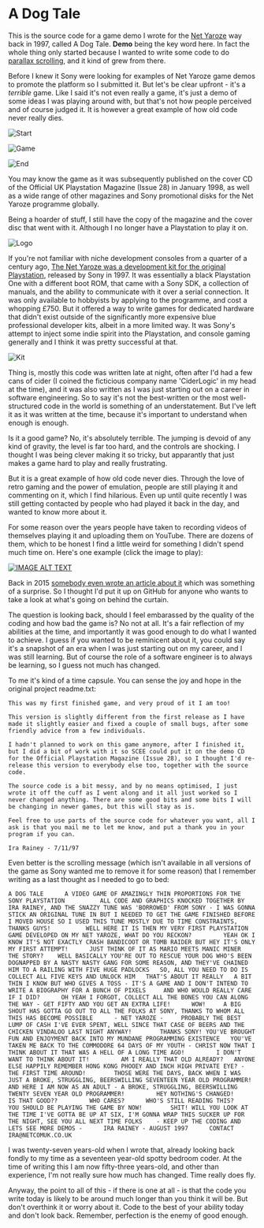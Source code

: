 # A Dog Tale

This is the source code for a game demo I wrote for the [Net Yaroze](https://en.wikipedia.org/wiki/Net_Yaroze) way back in 1997, called A Dog Tale. **Demo** being the key word here. In fact the whole thing only started because I wanted to write some code to do [parallax scrolling](https://en.wikipedia.org/wiki/Parallax_scrolling), and it kind of grew from there. 

Before I knew it Sony were looking for examples of Net Yaroze game demos to promote the platform so I submitted it. But let's be clear upfront - it's a *terrible* game. Like I said it's not even really a game, it's just a demo of some ideas I was playing around with, but that's not how people perceived and of course judged it. It is however a great example of how old code never really dies.

![Start](./assets/img/001.png)

![Game](./assets/img/002.png)

![End](./assets/img/003.png)

You may know the game as it was subsequently published on the cover CD of the Official UK Playstation Magazine (Issue 28) in January 1998, as well as a wide range of other magazines and Sony promotional disks for the Net Yaroze programme globally.

Being a hoarder of stuff, I still have the copy of the magazine and the cover disc that went with it. Although I no longer have a Playstation to play it on.

![Logo](./assets/img/magazine.jpg)

If you're not familiar with niche development consoles from a quarter of a century ago, [The Net Yaroze was a development kit for the original Playstation](https://www.eurogamer.net/the-story-of-yaroze-sonys-first-indie-push), released by Sony in 1997. It was essentially a black Playstation One with a different boot ROM, that came with a Sony SDK, a collection of manuals, and the ability to communicate with it over a serial connection. It was only available to hobbyists by applying to the programme, and cost a whopping £750. But it offered a way to write games for dedicated hardware that didn't exist outside of the significantly more expensive blue professional developer kits, albeit in a more limited way. It was Sony's attempt to inject some indie spirit into the Playstation, and console gaming generally and I think it was pretty successful at that.

![Kit](./assets/img/yaroze.png)

Thing is, mostly this code was written late at night, often after I'd had a few cans of cider (I coined the ficticious company name 'CiderLogic' in my head at the time), and it was also written as I was just starting out on a career in software engineering. So to say it's not the best-written or the most well-structured code in the world is something of an understatement. But I've left it as it was written at the time, because it's important to understand when enough is enough.

Is it a good game? No, it's absolutely terrible. The jumping is devoid of any kind of gravity, the level is far too hard, and the controls are shocking. I thought I was being clever making it so tricky, but apparantly that just makes a game hard to play and really frustrating.

But it is a great example of how old code never dies. Through the love of retro gaming and the power of emulation, people are still playing it and commenting on it, which I find hilarious. Even up until quite recently I was still getting contacted by people who had played it back in the day, and wanted to know more about it.

For some reason over the years people have taken to recording videos of themselves playing it and uploading them on YouTube. There are dozens of them, which to be honest I find a little weird for something I didn't spend much time on. Here's one example (click the image to play):

[![IMAGE ALT TEXT](https://img.youtube.com/vi/vncKnRu5YAM/0.jpg)](https://www.youtube.com/watch?v=vncKnRu5YAM "ACRetro - Official UK PlayStation Magazine - Net Yaroze - A Dog Tale")

Back in 2015 [somebody even wrote an article about it](https://killscreen.com/previously/articles/dog-tale-or-death-mystery/) which was something of a surprise. So I thought I'd put it up on GitHub for anyone who wants to take a look at what's going on behind the curtain.

The question is looking back, should I feel embarassed by the quality of the coding and how bad the game is? No not at all. It's a fair reflection of my abilities at the time, and importantly it was good enough to do what I wanted to achieve. I guess if you wanted to be reminicent about it, you could say it's a snapshot of an era when I was just starting out on my career, and I was still learning. But of course the role of a software engineer is to always be learning, so I guess not much has changed.

To me it's kind of a time capsule. You can sense the joy and hope in the original project readme.txt:

```
This was my first finished game, and very proud of it I am too!

This version is slightly different from the first release as I have made it slightly easier and fixed a couple of small bugs, after some friendly advice from a few individuals.

I hadn't planned to work on this game anymore, after I finished it, but I did a bit of work with it so SCEE could put it on the demo CD for the Official Playstation Magazine (Issue 28), so I thought I'd re- release this version to everybody else too, together with the source code.

The source code is a bit messy, and by no means optimised, I just wrote it off the cuff as I went along and it all just worked so I never changed anything. There are some good bits and some bits I will be changing in newer games, but this will stay as is.

Feel free to use parts of the source code for whatever you want, all I ask is that you mail me to let me know, and put a thank you in your program if you can.

Ira Rainey - 7/11/97
```

Even better is the scrolling message (which isn't available in all versions of the game as Sony wanted me to remove it for some reason) that I remember writing as a last thought as I needed to go to bed:

```text
A DOG TALE      A VIDEO GAME OF AMAZINGLY THIN PROPORTIONS FOR THE SONY PLAYSTATION          ALL CODE AND GRAPHICS KNOCKED TOGETHER BY IRA RAINEY, AND THE SNAZZY TUNE WAS 'BORROWED' FROM SONY - I WAS GONNA STICK AN ORIGINAL TUNE IN BUT I NEEDED TO GET THE GAME FINISHED BEFORE I MOVED HOUSE SO I USED THIS TUNE MOSTLY DUE TO TIME CONSTRAINTS, THANKS GUYS!          WELL HERE IT IS THEN MY VERY FIRST PLAYSTATION GAME DEVELOPED ON MY NET YAROZE, WHAT DO YOU RECKON?         YEAH OK I KNOW IT'S NOT EXACTLY CRASH BANDICOOT OR TOMB RAIDER BUT HEY IT'S ONLY MY FIRST ATTEMPT!      JUST THINK OF IT AS MARIO MEETS MANIC MINER            THE STORY?    WELL BASICALLY YOU'RE OUT TO RESCUE YOUR DOG WHO'S BEEN DOGNAPPED BY A NASTY NASTY GANG FOR SOME REASON, AND THEY'VE CHAINED HIM TO A RAILING WITH FIVE HUGE PADLOCKS   SO, ALL YOU NEED TO DO IS COLLECT ALL FIVE KEYS AND UNLOCK HIM   THAT'S ABOUT IT REALLY   A BIT THIN I KNOW BUT WHO GIVES A TOSS - IT'S A GAME AND I DON'T INTEND TO WRITE A BIOGRAPHY FOR A BUNCH OF PIXELS     AND WHO WOULD REALLY CARE IF I DID?      OH YEAH I FORGOT, COLLECT ALL THE BONES YOU CAN ALONG THE WAY - GET FIFTY AND YOU GET AN EXTRA LIFE!      WOW!     A BIG SHOUT HAS GOTTA GO OUT TO ALL THE FOLKS AT SONY, THANKS TO WHOM ALL THIS HAS BECOME POSSIBLE      - NET YAROZE -     PROBABLY THE BEST LUMP OF CASH I'VE EVER SPENT, WELL SINCE THAT CASE OF BEERS AND THE CHICKEN VINDALOO LAST NIGHT ANYWAY!        THANKS SONY! YOU'VE BROUGHT FUN AND ENJOYMENT BACK INTO MY MUNDANE PROGRAMMING EXISTENCE   YOU'VE TAKEN ME BACK TO THE COMMODORE 64 DAYS OF MY YOUTH - CHRIST NOW THAT I THINK ABOUT IT THAT WAS A HELL OF A LONG TIME AGO!         I DON'T WANT TO THINK ABOUT IT!         AM I REALLY THAT OLD ALREADY?   ANYONE ELSE HAPPILY REMEMBER HONG KONG PHOOEY AND INCH HIGH PRIVATE EYE? - THE FIRST TIME AROUND!        THOSE WERE THE DAYS, BACK WHEN I WAS JUST A BROKE, STRUGGLING, BEERSWILLING SEVENTEEN YEAR OLD PROGRAMMER!      AND HERE I AM NOW AS AN ADULT - A BROKE, STRUGGLING, BEERSWILLING TWENTY SEVEN YEAR OLD PROGRAMMER!         HEY NOTHING'S CHANGED!       IS THAT GOOD??         WHO CARES?      WHO'S STILL READING THIS?      YOU SHOULD BE PLAYING THE GAME BY NOW!        SHIT! WILL YOU LOOK AT THE TIME I'VE GOTTA BE UP AT SIX, I'M GONNA WRAP THIS SUCKER UP FOR THE NIGHT, SEE YOU ALL NEXT TIME FOLKS    - KEEP UP THE CODING AND LETS SEE MORE DEMOS -      IRA RAINEY - AUGUST 1997      CONTACT IRA@NETCOMUK.CO.UK   
```
I was twenty-seven years-old when I wrote that, already looking back fondly to my time as a seventeen year-old spotty bedroom coder. At the time of writing this I am now fifty-three years-old, and other than experience, I'm not really sure how much has changed. Time really does fly.

Anyway, the point to all of this - if there is one at all - is that the code you write today is likely to be around much longer than you think it will be. But don't overthink it or worry about it. Code to the best of your ability today and don't look back. Remember, perfection is the enemy of good enough.